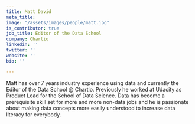 ```yaml
---
title: Matt David
meta_title: 
image: "/assets/images/people/matt.jpg"
is_contributor: true
job_title: Editor of the Data School
company: Chartio
linkedin: ''
twitter: ''
website: ''
bio: ''

---
```

Matt has over  7 years industry experience using data and currently the Editor of the Data School @ Chartio. Previously he worked at Udacity as Product Lead for the School of Data Science. Data has become a prerequisite skill set for more and more non-data jobs and he is passionate about making data concepts more easily understood to increase data literacy for everybody.